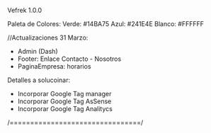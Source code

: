 Vefrek 1.0.0

Paleta de Colores:
Verde: #14BA75
Azul: #241E4E
Blanco: #FFFFFF

//Actualizaciones 31 Marzo:

- Admin (Dash)
- Footer: Enlace Contacto - Nosotros
- PaginaEmpresa: horarios

Detalles a solucoinar:

- Incorporar Google Tag manager
- Incorporar Google Tag AsSense
- Incorporar Google Tag Analitycs

/================================/
